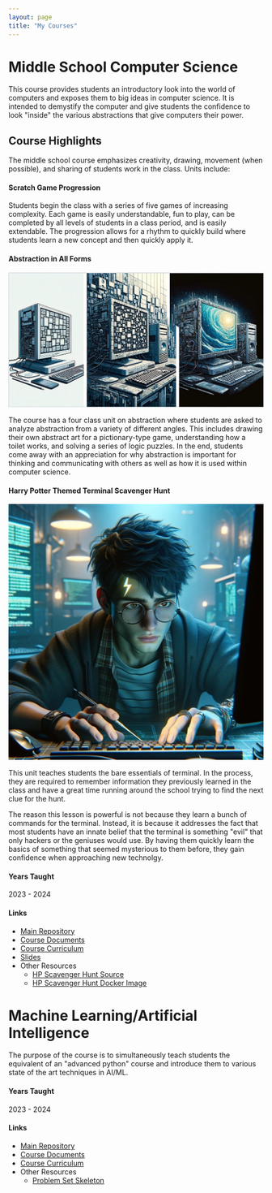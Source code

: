 ```yaml
---
layout: page
title: "My Courses"
---
```


# Middle School Computer Science

This course provides students an introductory look into the world of computers
and exposes them to big ideas in computer science. It is intended to demystify
the computer and give students the confidence to look "inside" the various
abstractions that give computers their power.

## Course Highlights

The middle school course emphasizes creativity, drawing, movement (when
possible), and sharing of students work in the class. Units include:

#### Scratch Game Progression

Students begin the class with a series of five games of increasing complexity.
Each game is easily understandable, fun to play, can be completed by all levels
of students in a class period, and is easily extendable. The progression allows
for a rhythm to quickly build where students learn a new concept and then
quickly apply it.

#### Abstraction in All Forms

![Computers at varying levels of abstraction](/assets/three_computers.jpg)

The course has a four class unit on abstraction where students are asked to
analyze abstraction from a variety of different angles. This includes drawing
their own abstract art for a pictionary-type game, understanding how a toilet
works, and solving a series of logic puzzles. In the end, students come away
with an appreciation for why abstraction is important for thinking and
communicating with others as well as how it is used within computer science.

#### Harry Potter Themed Terminal Scavenger Hunt

![Harry Potter Learning Terminal](/assets/hp_terminal.jpg)

This unit teaches students the bare essentials of terminal. In the process, they
are required to remember information they previously learned in the class and
have a great time running around the school trying to find the next clue for
the hunt.

The reason this lesson is powerful is not because they learn a bunch of commands
for the terminal. Instead, it is because it addresses the fact that most
students have an innate belief that the terminal is something "evil" that only
hackers or the geniuses would use. By having them quickly learn the basics of
something that seemed mysterious to them before, they gain confidence when
approaching new technolgy.

#### Years Taught

2023 - 2024

#### Links

- [Main Repository](https://github.com/holycrap872/MSIntroToCS)
- [Course Documents](https://github.com/holycrap872/MSIntroToCS/tree/mainline/CourseMaterials/course_documents)
- [Course Curriculum](https://github.com/holycrap872/MSIntroToCS/tree/mainline/CourseMaterials)
- [Slides](https://docs.google.com/presentation/d/1_haSfJvCY0OA6x6Ym1PqG1iJuH38eZB0TawBFXFAJXg/edit?usp=sharing)
- Other Resources
    - [HP Scavenger Hunt Source](https://github.com/holycrap872/hp-learn-shell)
    - [HP Scavenger Hunt Docker Image](https://hub.docker.com/repository/docker/erizzi/hp_terminal_tutorial/general)

# Machine Learning/Artificial Intelligence

The purpose of the course is to simultaneously teach students the equivalent of
an "advanced python" course and introduce them to various state of the art
techniques in AI/ML.

#### Years Taught

2023 - 2024

#### Links

- [Main Repository](https://github.com/holycrap872/ML-AI)
- [Course Documents](https://github.com/holycrap872/ML-AI/tree/mainline/CourseMaterial/course_documents)
- [Course Curriculum](https://github.com/holycrap872/ML-AI/tree/mainline/CourseMaterial)
- Other Resources
    - [Problem Set Skeleton](https://gitlab.com/eric.rizzi/problem-set-skeleton)

